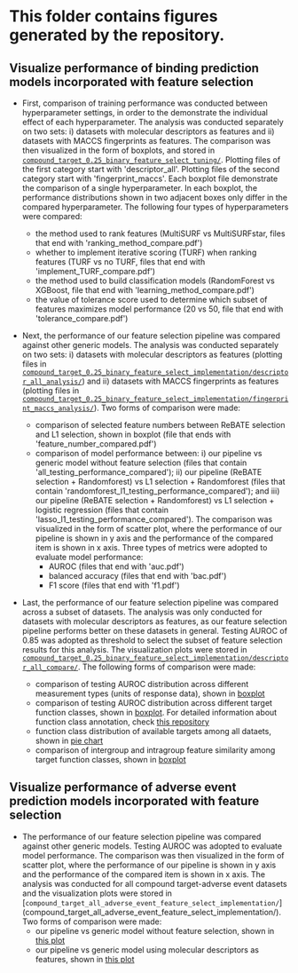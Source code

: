 # This folder contains figures generated by the repository.

## Visualize performance of binding prediction models incorporated with feature selection 

+ First, comparison of training performance was conducted between hyperparameter settings, in order to the demonstrate the individual effect of each hyperparameter. The analysis was conducted separately on two sets: i) datasets with molecular descriptors as features and ii) datasets with MACCS fingerprints as features. The comparison was then visualized in the form of boxplots, and stored in [`compound_target_0.25_binary_feature_select_tuning/`](compound_target_0.25_binary_feature_select_tuning/). Plotting files of the first category start with 'descriptor_all'. Plotting files of the second category start with 'fingerprint_maccs'. Each boxplot file demonstrate the comparison of a single hyperparameter. In each boxplot, the performance distributions shown in two adjacent boxes only differ in the compared hyperparameter. The following four types of hyperparameters were compared:
  + the method used to rank features (MultiSURF vs MultiSURFstar, files that end with 'ranking_method_compare.pdf')
  + whether to implement iterative scoring (TURF) when ranking features (TURF vs no TURF, files that end with 'implement_TURF_compare.pdf')
  + the method used to build classification models (RandomForest vs XGBoost, file that end with 'learning_method_compare.pdf')
  + the value of tolerance score used to determine which subset of features maximizes model performance (20 vs 50, file that end with 'tolerance_compare.pdf')
  
+ Next, the performance of our feature selection pipeline was compared against other generic models. The analysis was conducted separately on two sets: i) datasets with molecular descriptors as features (plotting files in [`compound_target_0.25_binary_feature_select_implementation/descriptor_all_analysis/`](compound_target_0.25_binary_feature_select_implementation/descriptor_all_analysis/)) and ii) datasets with MACCS fingerprints as features (plotting files in [`compound_target_0.25_binary_feature_select_implementation/fingerprint_maccs_analysis/`](compound_target_0.25_binary_feature_select_implementation/fingerprint_maccs_analysis/)). Two forms of comparison were made: 
  + comparison of selected feature numbers between ReBATE selection and L1 selection, shown in boxplot (file that ends with 'feature_number_compared.pdf') 
  + comparison of model performance between: i) our pipeline vs generic model without feature selection (files that contain 'all_testing_performance_compared'); ii) our pipeline (ReBATE selection + Randomforest) vs L1 selection + Randomforest (files that contain 'randomforest_l1_testing_performance_compared'); and iii) our pipeline (ReBATE selection + Randomforest) vs L1 selection + logistic regression (files that contain 'lasso_l1_testing_performance_compared'). The comparison was visualized in the form of scatter plot, where the performance of our pipeline is shown in y axis and the performance of the compared item is shown in x axis. Three types of metrics were adopted to evaluate model performance:
    + AUROC (files that end with 'auc.pdf')
    + balanced accuracy (files that end with 'bac.pdf')
    + F1 score (files that end with 'f1.pdf')

+ Last, the performance of our feature selection pipeline was compared across a subset of datasets. The analysis was only conducted for datasets with molecular descriptors as features, as our feature selection pipeline performs better on these datasets in general. Testing AUROC of 0.85 was adopted as threshold to select the subset of feature selection results for this analysis. The visualization plots were stored in [`compound_target_0.25_binary_feature_select_implementation/descriptor_all_compare/`](compound_target_0.25_binary_feature_select_implementation/descriptor_all_compare). The following forms of comparison were made: 
  + comparison of testing AUROC distribution across different measurement types (units of response data), shown in [boxplot](compound_target_0.25_binary_feature_select_implementation/descriptor_all_compare/descriptor_all_select_features_mc_0.85_performance_by_measure.pdf)
  + comparison of testing AUROC distribution across different target function classes, shown in [boxplot](compound_target_0.25_binary_feature_select_implementation/descriptor_all_compare/descriptor_all_select_features_mc_0.85_performance_by_class.pdf). For detailed information about function class annotation, check [this repository](https://github.com/yhao-compbio/target)
  + function class distribution of available targets among all dataets, shown in [pie chart](compound_target_0.25_binary_feature_select_implementation/descriptor_all_compare/descriptor_all_select_features_mc_0.85_target_proportion_by_class.pdf) 
  + comparison of intergroup and intragroup feature similarity among target function classes, shown in [boxplot](compound_target_0.25_binary_feature_select_implementation/descriptor_all_compare/descriptor_all_select_features_mc_0.85_function_similarity_by_class_boxplot.pdf)

## Visualize performance of adverse event prediction models incorporated with feature selection 

+ The performance of our feature selection pipeline was compared against other generic models. Testing AUROC was adopted to evaluate model performance. The comparison was then visualized in the form of scatter plot, where the performance of our pipeline is shown in y axis and the performance of the compared item is shown in x axis. The analysis was conducted for all compound target-adverse event datasets and the visualization plots were stored in [`compound_target_all_adverse_event_feature_select_implementation/`] (compound_target_all_adverse_event_feature_select_implementation/). Two forms of comparison were made:
  + our pipeline vs generic model without feature selection, shown in [this plot](compound_target_all_adverse_event_feature_select_implementation/descriptor_all_all_adverse_event_1_testing_performance_compare_all_select.pdf)
  + our pipeline vs generic model using molecular descriptors as features, shown in [this plot](compound_target_all_adverse_event_feature_select_implementation/descriptor_all_all_adverse_event_1_testing_performance_compare_structure_select.pdf)
